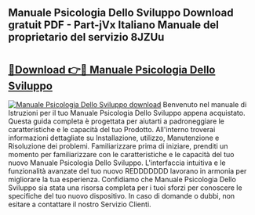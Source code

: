 ## Manuale Psicologia Dello Sviluppo Download gratuit PDF - Part-jVx Italiano Manuale del proprietario del servizio 8JZUu

# <h2><a href="http://df961sb.blite.top/?on=Manuale+Psicologia+Dello+Sviluppo">🔗Download 👉🔴 Manuale Psicologia Dello Sviluppo</a></h2>

[![Manuale Psicologia Dello Sviluppo download](https://i.imgur.com/lujVjoI.png)](http://df961sb.blite.top/?on=Manuale+Psicologia+Dello+Sviluppo)
Benvenuto nel manuale di Istruzioni per il tuo Manuale Psicologia Dello Sviluppo appena acquistato. Questa guida completa è progettata per aiutarti a padroneggiare le caratteristiche e le capacità del tuo Prodotto. All'interno troverai informazioni dettagliate su Installazione, utilizzo, Manutenzione e Risoluzione dei problemi. Familiarizzare prima di iniziare, prenditi un momento per familiarizzare con le caratteristiche e le capacità del tuo nuovo Manuale Psicologia Dello Sviluppo. L'interfaccia intuitiva e le funzionalità avanzate del tuo nuovo REDDDDDDD lavorano in armonia per migliorare la tua esperienza. Confidiamo che Manuale Psicologia Dello Sviluppo sia stata una risorsa completa per i tuoi sforzi per conoscere le specifiche del tuo nuovo dispositivo. In caso di domande o dubbi, non esitare a contattare il nostro Servizio Clienti.
